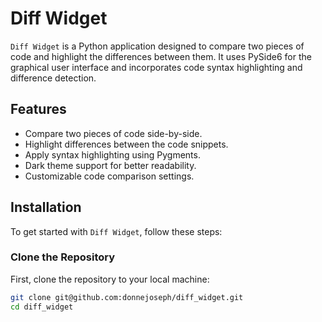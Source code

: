 # Diff Widget

`Diff Widget` is a Python application designed to compare two pieces of code and highlight the differences between them. It uses PySide6 for the graphical user interface and incorporates code syntax highlighting and difference detection.

## Features

- Compare two pieces of code side-by-side.
- Highlight differences between the code snippets.
- Apply syntax highlighting using Pygments.
- Dark theme support for better readability.
- Customizable code comparison settings.

## Installation

To get started with `Diff Widget`, follow these steps:

### Clone the Repository

First, clone the repository to your local machine:

```bash
git clone git@github.com:donnejoseph/diff_widget.git
cd diff_widget
